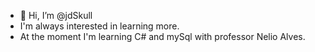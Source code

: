 - 👋 Hi, I’m @jdSkull
- I'm always interested in learning more.
- At the moment I'm learning C# and mySql with professor Nelio Alves.
<!---
jdSkull/jdSkull is a ✨ special ✨ repository because its `README.md` (this file) appears on your GitHub profile.
You can click the Preview link to take a look at your changes.
--->

